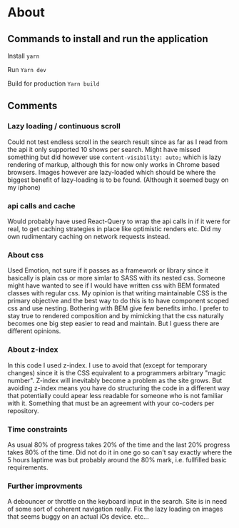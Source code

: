 # About

## Commands to install and run the application

Install
`yarn`

Run
`Yarn dev`

Build for production
`Yarn build`

## Comments

### Lazy loading / continuous scroll

Could not test endless scroll in the search result since as far as I read from the api it only supported 10 shows per search. Might have missed something but did however use `content-visibility: auto;` which is lazy rendering of markup, although this for now only works in Chrome based browsers. Images however are lazy-loaded which should be where the biggest benefit of lazy-loading is to be found. (Although it seemed bugy on my iphone)

### api calls and cache

Would probably have used React-Query to wrap the api calls in if it were for real, to get caching strategies in place like optimistic renders etc. Did my own rudimentary caching on network requests instead.

### About css

Used Emotion, not sure if it passes as a framework or library since it basically is plain css or more simlar to SASS with its nested css. Someone might have wanted to see if I would have written css with BEM formated classes with regular css. My opinion is that writing maintainable CSS is the primary objective and the best way to do this is to have component scoped css and use nesting. Bothering with BEM give few benefits imho. I prefer to stay true to rendered composition and by mimicking that the css naturally becomes one big step easier to read and maintain. But I guess there are different opinions.

### About z-index

In this code I used z-index. I use to avoid that (except for temporary changes) since it is the CSS equivalent to a programmers arbitrary "magic number". Z-index will inevitably become a problem as the site grows. But avoiding z-index means you have do structuring the code in a different way that potentially could apear less readable for someone who is not familiar with it. Something that must be an agreement with your co-coders per repository.

### Time constraints

As usual 80% of progress takes 20% of the time and the last 20% progress takes 80% of the time. Did not do it in one go so can't say exactly where the 5 hours laptime was but probably around the 80% mark, i.e. fullfilled basic requirements.

### Further improvments

A debouncer or throttle on the keyboard input in the search.
Site is in need of some sort of coherent navigation really.
Fix the lazy loading on images that seems buggy on an actual iOs device.
etc...

